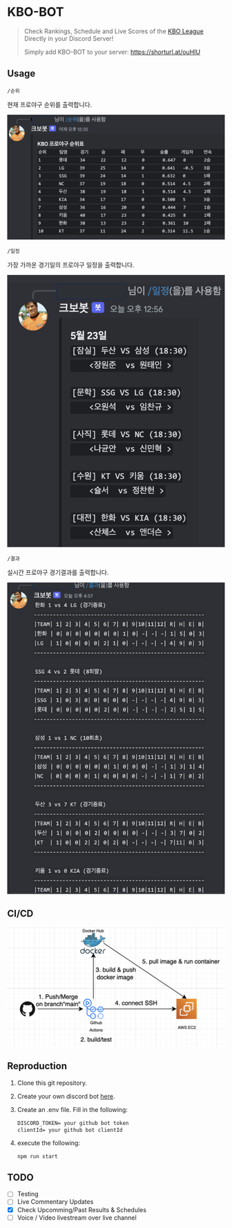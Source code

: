 # KBO-BOT

> Check Rankings, Schedule and Live Scores of the [KBO League](https://www.koreabaseball.com/) Directly in your Discord Server!
>
> Simply add KBO-BOT to your server: https://shorturl.at/ouHIU



## Usage

```
/순위
```

현재 프로야구 순위를 출력합니다.

![순위](./images/ranking.png)



```
/일정
```

가장 가까운 경기일의 프로야구 일정을 출력합니다.

![일정](./images/schedule.png)



```
/결과
```

실시간 프로야구 경기결과를 출력합니다.

![결과](./images/result.png)



## CI/CD

![CI/CD](./images/CICD.png?)



## Reproduction

1. Clone this git repository.

2. Create your own discord bot [here](https://discord.com/developers/applications).

3. Create an .env file. Fill in the following:

   ``````
   DISCORD_TOKEN= your github bot token
   clientId= your github bot clientId
   ``````

4. execute the following:

   ``````shell
   npm run start
   ``````



## TODO

- [ ] Testing
- [ ] Live Commentary Updates
- [x] Check Upcomming/Past Results & Schedules
- [ ] Voice / Video livestream over live channel
